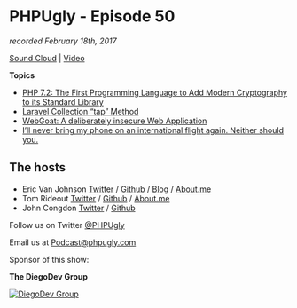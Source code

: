 # PHPUgly - Episode 50
*recorded February 18th, 2017*

[Sound Cloud](https://soundcloud.com/phpugly/episode50) | 
[Video](https://youtu.be/Z3fTPgukz0U)

**Topics**
* [PHP 7.2: The First Programming Language to Add Modern Cryptography to its Standard Library](https://trello.com/c/IQoJGiln/461-php-7-2-the-first-programming-language-to-add-modern-cryptography-to-its-standard-library)
* [Laravel Collection “tap” Method](https://laravel-news.com/collection-tap)
* [WebGoat: A deliberately insecure Web Application](https://github.com/WebGoat/WebGoat)
* [I’ll never bring my phone on an international flight again. Neither should you.](https://medium.freecodecamp.com/ill-never-bring-my-phone-on-an-international-flight-again-neither-should-you-e9289cde0e5f#.c0815zua1)

## The hosts
* Eric Van Johnson [Twitter](https://twitter.com/shocm) / [Github](https://github.com/ericvanjohnson/) / [Blog](https://www.shocm.com) / [About.me](https://about.me/shocm) 
* Tom Rideout [Twitter](https://twitter.com/realrideout) / [Github](https://github.com/trideout/) / [About.me](https://about.me/thomasrideout)
* John Congdon [Twitter](https://twitter.com/johncongdon) / [Github](https://github.com/johncongdon) 

Follow us on Twitter [@PHPUgly](https://twitter.com/phpugly) 

Email us at [Podcast@phpugly.com](mailto:Podcast@phpugly.com)

Sponsor of this show:

**The DiegoDev Group**

[![DiegoDev Group](https://www.diegodev.com/img/diegodevgroup.png "Logo DiegoDev Group")](https://www.diegodev.com)

